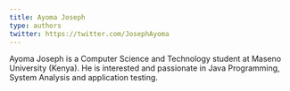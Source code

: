 ```yaml
---
title: Ayoma Joseph
type: authors
twitter: https://twitter.com/JosephAyoma
---
```


Ayoma Joseph is a Computer Science and Technology student at Maseno University (Kenya).
He is interested and passionate in Java Programming, System Analysis and application testing.
